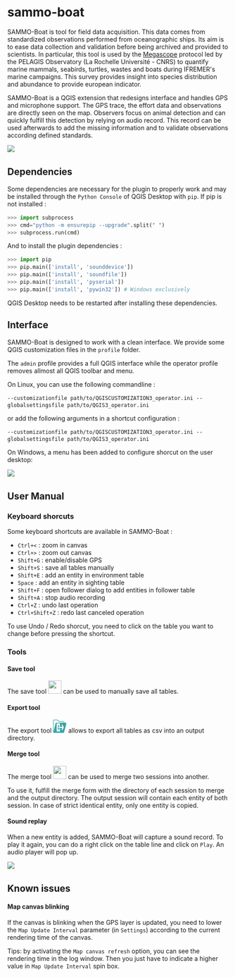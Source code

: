 # sammo-boat

SAMMO-Boat is tool for field data acquisition. This data comes from standardized observations performed from oceanographic ships. Its aim is to ease data collection and validation before being archived and provided to scientists.
In particular, this tool is used by the [Megascope](https://www.observatoire-pelagis.cnrs.fr/surveys/by-boat/?lang=en) protocol led by the PELAGIS Observatory (La Rochelle Université - CNRS) to quantify marine mammals, seabirds, turtles, wastes and boats during IFREMER's marine campaigns. This survey provides insight into species distribution and abundance to provide european indicator.

SAMMO-Boat is a QGIS extension that redesigns interface and handles GPS and microphone support. The GPS trace, the effort data and observations are directly seen on the map. Observers focus on animal detection and can quickly fulfill this detection by relying on audio record. This record can be used afterwards to add the missing information and to validate observations according defined standards.

![](https://github.com/hytechimaging/sammo-boat/blob/main/images/interface.png?raw=true)

## Dependencies

Some dependencies are necessary for the plugin to properly work and may be
installed through the `Python Console` of QGIS Desktop with `pip`. If pip is not installed :

```` python
>>> import subprocess
>>> cmd="python -m ensurepip --upgrade".split(" ")
>>> subprocess.run(cmd)
````

And to install the plugin dependencies :

```` python
>>> import pip
>>> pip.main(['install', 'sounddevice'])
>>> pip.main(['install', 'soundfile'])
>>> pip.main(['install', 'pyserial'])
>>> pip.main(['install', 'pywin32']) # Windows exclusively
````

QGIS Desktop needs to be restarted after installing these dependencies.

## Interface

SAMMO-Boat is designed to work with a clean interface. We provide some QGIS customization files in the `profile` folder.

The `admin` profile provides a full QGIS interface while the operator profile removes allmost all QGIS toolbar and menu.

On Linux, you can use the following commandline :

```
--customizationfile path/to/QGISCUSTOMIZATION3_operator.ini --globalsettingsfile path/to/QGIS3_operator.ini
```

or add the following arguments in a shortcut configuration :

```
--customizationfile path/to/QGISCUSTOMIZATION3_operator.ini --globalsettingsfile path/to/QGIS3_operator.ini
```

On Windows, a menu has been added to configure shorcut on the user desktop:

![](https://github.com/hytechimaging/sammo-boat/blob/main/images/profile.png?raw=true)

## User Manual

### Keyboard shorcuts

Some keyboard shortcuts are available in SAMMO-Boat :

- `Ctrl+<` : zoom in canvas
- `Ctrl+>` : zoom out canvas
- `Shift+G` : enable/disable GPS
- `Shift+S` : save all tables manually
- `Shift+E` : add an entity in environment table 
- `Space` : add an entity in sighting table
- `Shift+F` : open follower dialog to add entities in follower table
- `Shift+A` : stop audio recording
- `Ctrl+Z` : undo last operation
- `Ctrl+Shift+Z` : redo last canceled operation

To use Undo / Redo shorcut, you need to click on the table you want to change before pressing the shortcut.

### Tools

#### Save tool

The save tool <img src="https://github.com/hytechimaging/sammo-boat/blob/main/images/pen.png?raw=true" height="30" width="30" /> can be used to manually save all tables.

#### Export tool

The export tool <img src="https://github.com/hytechimaging/sammo-boat/blob/main/images/export.png?raw=true" height="30" width="30" /> allows to export all tables as csv into an output directory.

#### Merge tool

The merge tool <img src="https://github.com/hytechimaging/sammo-boat/blob/main/images/merge.png?raw=true" height="30" width="30" /> can be used to merge two sessions into another.

To use it, fulfill the merge form with the directory of each session to merge and the output directory. The output session will contain each entity of both session. In case of strict identical entity, only one entity is copied. 

#### Sound replay

When a new entity is added, SAMMO-Boat will capture a sound record. To play it again, you can do a right click on the table line and click on `Play`. An audio player will pop up.

![](https://github.com/hytechimaging/sammo-boat/blob/main/images/play_audio.png?raw=true)

## Known issues

#### Map canvas blinking

If the canvas is blinking when the GPS layer is updated, you need to lower the
`Map Update Interval` parameter (in `Settings`) according to the current
rendering time of the canvas.

Tips: by activating the `Map canvas refresh` option, you can see the rendering time
in the log window. Then you just have to indicate a higher value in `Map Update
Interval` spin box.
